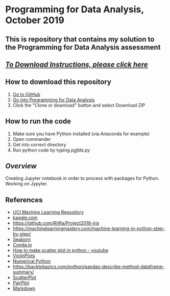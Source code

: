 # **Programming for Data Analysis, October 2019**
## This is repository that contains my solution to the Programming for Data Analysis assessment
## [*To Download Instructions, please click here*](https://github.com/brianmcginley/ProgDA/raw/master/ProgDA_Assignment.pdf)

## How to download this repository  

1. [Go to GitHub](https://github.com/kmieluu)
2. [Go into Programming for Data Analysis](https://github.com/kmieluu/Programming-For-Data-Analysis)
3. Click the "Clone or download" button and select Download ZIP

## How to run the code

1. Make sure you have Python installed (via Anaconda for example)
2. Open commander
3. Get into correct directory
4. Run python code by typing *pgfda.py*


## *Overview*

Creating Jupyter notebook in order to process with packages for Python. 
Working on Jypyter.

## References

- [UCI Machine Learning Repository](http://archive.ics.uci.edu/ml/datasets/Iris)
- [kaggle.com](https://www.kaggle.com/lalitharajesh/iris-dataset-exploratory-data-analysis)
- https://github.com/RitRa/Project2018-iris
- https://machinelearningmastery.com/machine-learning-in-python-step-by-step/
- [Seaborn](https://seaborn.pydata.org/introduction.html)
- [Conda.io](https://conda.io/projects/conda/en/latest/user-guide/tasks/manage-environments.html#activating-an-environment)
- [How to make scatter plot in python - youtube](https://www.youtube.com/watch?v=TexdD7t0IKU)
- [ViolinPlots](http://seaborn.pydata.org/generated/seaborn.violinplot.html#seaborn.violinplot)
- [Numerical Python](https://www.tutorialspoint.com/numpy)
- https://backtobazics.com/python/pandas-describe-method-dataframe-summary/
- [ScatterPlot](https://scipy-lectures.org/packages/scikit-learn/auto_examples/plot_iris_scatter.html)
- [PairPlot](https://mylearningsinaiml.wordpress.com/2018/11/21/pair-plots/)
- [Markdown](https://guides.github.com/features/mastering-markdown/)

